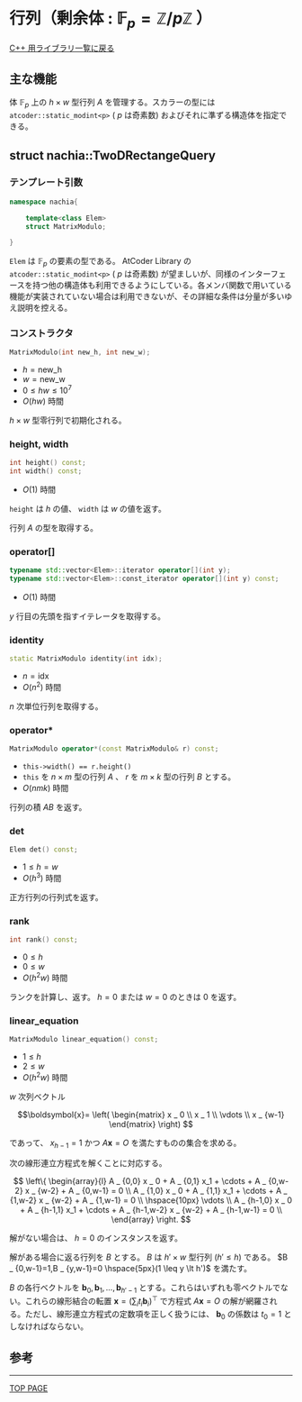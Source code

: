 # 行列（剰余体 : $\mathbb{F} _ p=\mathbb{Z}/p\mathbb{Z}$ ）

[C++ 用ライブラリ一覧に戻る](../index.md)

## 主な機能

体 $\mathbb{F} _ p$ 上の $h \times w$ 型行列 $A$ を管理する。スカラーの型には `atcoder::static_modint<p>` ( $p$ は奇素数) およびそれに準ずる構造体を指定できる。

## struct nachia::TwoDRectangeQuery

### テンプレート引数

```c++
namespace nachia{

    template<class Elem>
    struct MatrixModulo;

}
```

`Elem` は $\mathbb{F} _ p$ の要素の型である。 AtCoder Library の `atcoder::static_modint<p>` ( $p$ は奇素数) が望ましいが、同様のインターフェースを持つ他の構造体も利用できるようにしている。各メンバ関数で用いている機能が実装されていない場合は利用できないが、その詳細な条件は分量が多いゆえ説明を控える。

### コンストラクタ

```c++
MatrixModulo(int new_h, int new_w);
```

- $h=\text{new\_h}$
- $w=\text{new\_w}$
- $0 \leq hw \leq 10^7$
- $O(hw)$ 時間

$h \times w$ 型零行列で初期化される。

### height, width

```c++
int height() const;
int width() const;
```

- $O(1)$ 時間

`height` は $h$ の値、 `width` は $w$ の値を返す。

行列 $A$ の型を取得する。

### operator\[]

```c++
typename std::vector<Elem>::iterator operator[](int y);
typename std::vector<Elem>::const_iterator operator[](int y) const;
```

- $O(1)$ 時間

$y$ 行目の先頭を指すイテレータを取得する。


### identity

```c++
static MatrixModulo identity(int idx);
```

- $n=\text{idx}$
- $O(n^2)$ 時間

$n$ 次単位行列を取得する。

### operator*

```c++
MatrixModulo operator*(const MatrixModulo& r) const;
```

- `this->width() == r.height()`
- `this` を $n \times m$ 型の行列 $A$ 、 $r$ を $m \times k$ 型の行列 $B$ とする。
- $O(nmk)$ 時間

行列の積 $AB$ を返す。

### det

```c++
Elem det() const;
```

- $1 \leq h=w$
- $O(h^3)$ 時間

正方行列の行列式を返す。

### rank

```c++
int rank() const;
```

- $0 \leq h$
- $0 \leq w$
- $O(h^2w)$ 時間

ランクを計算し、返す。 $h=0$ または $w=0$ のときは $0$ を返す。

### linear_equation

```c++
MatrixModulo linear_equation() const;
```

- $1 \leq h$
- $2 \leq w$
- $O(h^2w)$ 時間

$w$ 次列ベクトル

$$\boldsymbol{x}= \left( \begin{matrix} x _ 0 \\ x _ 1 \\ \vdots \\ x _ {w-1} \end{matrix} \right) $$

であって、 $x _ {h-1}=1$ かつ $A\boldsymbol{x}=O$ を満たすものの集合を求める。

次の線形連立方程式を解くことに対応する。

$$
\left\{
    \begin{array}{l}
        A _ {0,0} x _ 0 + A _ {0,1} x_1 + \cdots + A _ {0,w-2} x _ {w-2} + A _ {0,w-1} = 0 \\
        A _ {1,0} x _ 0 + A _ {1,1} x_1 + \cdots + A _ {1,w-2} x _ {w-2} + A _ {1,w-1} = 0 \\
        \hspace{10px} \vdots \\
        A _ {h-1,0} x _ 0 + A _ {h-1,1} x_1 + \cdots + A _ {h-1,w-2} x _ {w-2} + A _ {h-1,w-1} = 0 \\
    \end{array}
\right.
$$

解がない場合は、 $h=0$ のインスタンスを返す。

解がある場合に返る行列を $B$ とする。 $B$ は $h' \times w$ 型行列 $(h' \leq h)$ である。 $B _ {0,w-1}=1,B _ {y,w-1}=0 \hspace{5px}(1 \leq y \lt h')$ を満たす。

$B$ の各行ベクトルを $\boldsymbol{b} _ 0,\boldsymbol{b} _ 1, \ldots ,\boldsymbol{b} _ {h'-1}$ とする。これらはいずれも零ベクトルでない。これらの線形結合の転置 $\boldsymbol{x}=(\sum_i t _ i \boldsymbol{b} _ i)^\top$ で方程式 $A\boldsymbol{x}=O$ の解が網羅される。ただし、線形連立方程式の定数項を正しく扱うには、 $\boldsymbol{b} _ 0$ の係数は $t _ 0=1$ としなければならない。

## 参考


---

[TOP PAGE](https://nachiavivias.github.io/cp-library/)


<script type="text/x-mathjax-config">MathJax.Hub.Config({tex2jax:{inlineMath:[['\$','\$']],processEscapes:true},CommonHTML: {matchFontHeight:false}});</script>
<script type="text/javascript" async src="https://cdnjs.cloudflare.com/ajax/libs/mathjax/2.7.1/MathJax.js?config=TeX-MML-AM_CHTML"></script>


